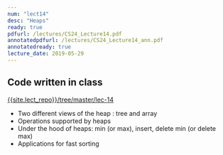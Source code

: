 ```yaml
---
num: "lect14"
desc: "Heaps"
ready: true
pdfurl: /lectures/CS24_Lecture14.pdf
annotatedpdfurl: /lectures/CS24_Lecture14_ann.pdf
annotatedready: true
lecture_date: 2019-05-29
---
```



## Code written in class
[{{site.lect_repo}}/tree/master/lec-14]({{site.lect_repo}}/tree/master/lec-14)

* Two different views of the heap : tree and array 
* Operations supported by heaps
* Under the hood of heaps: min (or max), insert, delete min (or delete max)
* Applications for fast sorting
